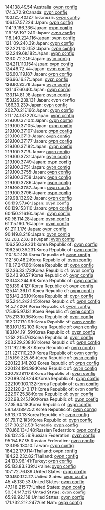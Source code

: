 144.138.49.54:Australia: [ovpn config](vpn/144_138_49_54.ovpn)  
174.6.72.9:Canada: [ovpn config](vpn/174_6_72_9.ovpn)  
103.125.40.127:Indonesia: [ovpn config](vpn/103_125_40_127.ovpn)  
106.157.57.224:Japan: [ovpn config](vpn/106_157_57_224.ovpn)  
114.19.166.236:Japan: [ovpn config](vpn/114_19_166_236.ovpn)  
118.156.193.249:Japan: [ovpn config](vpn/118_156_193_249.ovpn)  
118.240.224.116:Japan: [ovpn config](vpn/118_240_224_116.ovpn)  
121.109.240.39:Japan: [ovpn config](vpn/121_109_240_39.ovpn)  
122.221.100.152:Japan: [ovpn config](vpn/122_221_100_152.ovpn)  
122.249.68.182:Japan: [ovpn config](vpn/122_249_68_182.ovpn)  
123.0.72.249:Japan: [ovpn config](vpn/123_0_72_249.ovpn)  
124.211.110.154:Japan: [ovpn config](vpn/124_211_110_154.ovpn)  
124.45.72.44:Japan: [ovpn config](vpn/124_45_72_44.ovpn)  
126.60.119.187:Japan: [ovpn config](vpn/126_60_119_187.ovpn)  
126.66.16.87:Japan: [ovpn config](vpn/126_66_16_87.ovpn)  
126.90.82.79:Japan: [ovpn config](vpn/126_90_82_79.ovpn)  
131.147.60.40:Japan: [ovpn config](vpn/131_147_60_40.ovpn)  
133.114.81.98:Japan: [ovpn config](vpn/133_114_81_98.ovpn)  
153.129.238.131:Japan: [ovpn config](vpn/153_129_238_131.ovpn)  
1.66.33.239:Japan: [ovpn config](vpn/1_66_33_239.ovpn)  
202.70.217.166:Japan: [ovpn config](vpn/202_70_217_166.ovpn)  
211.124.137.220:Japan: [ovpn config](vpn/211_124_137_220.ovpn)  
219.100.37.104:Japan: [ovpn config](vpn/219_100_37_104.ovpn)  
219.100.37.105:Japan: [ovpn config](vpn/219_100_37_105.ovpn)  
219.100.37.107:Japan: [ovpn config](vpn/219_100_37_107.ovpn)  
219.100.37.13:Japan: [ovpn config](vpn/219_100_37_13.ovpn)  
219.100.37.177:Japan: [ovpn config](vpn/219_100_37_177.ovpn)  
219.100.37.182:Japan: [ovpn config](vpn/219_100_37_182.ovpn)  
219.100.37.19:Japan: [ovpn config](vpn/219_100_37_19.ovpn)  
219.100.37.31:Japan: [ovpn config](vpn/219_100_37_31.ovpn)  
219.100.37.49:Japan: [ovpn config](vpn/219_100_37_49.ovpn)  
219.100.37.51:Japan: [ovpn config](vpn/219_100_37_51.ovpn)  
219.100.37.55:Japan: [ovpn config](vpn/219_100_37_55.ovpn)  
219.100.37.58:Japan: [ovpn config](vpn/219_100_37_58.ovpn)  
219.100.37.86:Japan: [ovpn config](vpn/219_100_37_86.ovpn)  
219.100.37.87:Japan: [ovpn config](vpn/219_100_37_87.ovpn)  
219.100.37.96:Japan: [ovpn config](vpn/219_100_37_96.ovpn)  
219.98.132.92:Japan: [ovpn config](vpn/219_98_132_92.ovpn)  
60.103.57.66:Japan: [ovpn config](vpn/60_103_57_66.ovpn)  
60.109.153.110:Japan: [ovpn config](vpn/60_109_153_110.ovpn)  
60.150.216.16:Japan: [ovpn config](vpn/60_150_216_16.ovpn)  
60.98.114.28:Japan: [ovpn config](vpn/60_98_114_28.ovpn)  
61.115.160.76:Japan: [ovpn config](vpn/61_115_160_76.ovpn)  
61.211.1.176:Japan: [ovpn config](vpn/61_211_1_176.ovpn)  
90.149.8.248:Japan: [ovpn config](vpn/90_149_8_248.ovpn)  
92.203.233.181:Japan: [ovpn config](vpn/92_203_233_181.ovpn)  
106.250.39.231:Korea Republic of: [ovpn config](vpn/106_250_39_231.ovpn)  
106.250.39.231:Korea Republic of: [ovpn config](vpn/106_250_39_231.ovpn)  
110.15.2.128:Korea Republic of: [ovpn config](vpn/110_15_2_128.ovpn)  
112.150.48.2:Korea Republic of: [ovpn config](vpn/112_150_48_2.ovpn)  
118.37.247.66:Korea Republic of: [ovpn config](vpn/118_37_247_66.ovpn)  
122.36.33.173:Korea Republic of: [ovpn config](vpn/122_36_33_173.ovpn)  
122.43.90.57:Korea Republic of: [ovpn config](vpn/122_43_90_57.ovpn)  
123.143.244.99:Korea Republic of: [ovpn config](vpn/123_143_244_99.ovpn)  
125.139.4.127:Korea Republic of: [ovpn config](vpn/125_139_4_127.ovpn)  
125.141.36.171:Korea Republic of: [ovpn config](vpn/125_141_36_171.ovpn)  
125.142.26.10:Korea Republic of: [ovpn config](vpn/125_142_26_10.ovpn)  
125.244.242.145:Korea Republic of: [ovpn config](vpn/125_244_242_145.ovpn)  
14.5.77.204:Korea Republic of: [ovpn config](vpn/14_5_77_204.ovpn)  
175.195.97.131:Korea Republic of: [ovpn config](vpn/175_195_97_131.ovpn)  
175.213.10.36:Korea Republic of: [ovpn config](vpn/175_213_10_36.ovpn)  
182.217.170.98:Korea Republic of: [ovpn config](vpn/182_217_170_98.ovpn)  
183.101.162.103:Korea Republic of: [ovpn config](vpn/183_101_162_103.ovpn)  
183.104.191.59:Korea Republic of: [ovpn config](vpn/183_104_191_59.ovpn)  
1.252.215.176:Korea Republic of: [ovpn config](vpn/1_252_215_176.ovpn)  
203.229.208.161:Korea Republic of: [ovpn config](vpn/203_229_208_161.ovpn)  
211.192.196.87:Korea Republic of: [ovpn config](vpn/211_192_196_87.ovpn)  
211.227.110.239:Korea Republic of: [ovpn config](vpn/211_227_110_239.ovpn)  
218.159.228.85:Korea Republic of: [ovpn config](vpn/218_159_228_85.ovpn)  
220.122.141.202:Korea Republic of: [ovpn config](vpn/220_122_141_202.ovpn)  
220.124.194.99:Korea Republic of: [ovpn config](vpn/220_124_194_99.ovpn)  
220.78.181.178:Korea Republic of: [ovpn config](vpn/220_78_181_178.ovpn)  
220.89.249.248:Korea Republic of: [ovpn config](vpn/220_89_249_248.ovpn)  
222.109.100.132:Korea Republic of: [ovpn config](vpn/222_109_100_132.ovpn)  
222.120.243.171:Korea Republic of: [ovpn config](vpn/222_120_243_171.ovpn)  
222.97.25.88:Korea Republic of: [ovpn config](vpn/222_97_25_88.ovpn)  
222.98.245.190:Korea Republic of: [ovpn config](vpn/222_98_245_190.ovpn)  
27.35.64.118:Korea Republic of: [ovpn config](vpn/27_35_64_118.ovpn)  
58.150.189.252:Korea Republic of: [ovpn config](vpn/58_150_189_252.ovpn)  
59.13.70.13:Korea Republic of: [ovpn config](vpn/59_13_70_13.ovpn)  
61.79.112.183:Korea Republic of: [ovpn config](vpn/61_79_112_183.ovpn)  
217.138.212.58:Romania: [ovpn config](vpn/217_138_212_58.ovpn)  
178.166.134.148:Russian Federation: [ovpn config](vpn/178_166_134_148.ovpn)  
86.102.25.56:Russian Federation: [ovpn config](vpn/86_102_25_56.ovpn)  
95.154.67.85:Russian Federation: [ovpn config](vpn/95_154_67_85.ovpn)  
123.195.133.10:Taiwan: [ovpn config](vpn/123_195_133_10.ovpn)  
184.22.179.114:Thailand: [ovpn config](vpn/184_22_179_114.ovpn)  
184.22.232.82:Thailand: [ovpn config](vpn/184_22_232_82.ovpn)  
24.133.96.141:Turkey: [ovpn config](vpn/24_133_96_141.ovpn)  
95.133.83.239:Ukraine: [ovpn config](vpn/95_133_83_239.ovpn)  
107.172.76.139:United States: [ovpn config](vpn/107_172_76_139.ovpn)  
135.180.122.27:United States: [ovpn config](vpn/135_180_122_27.ovpn)  
45.48.130.53:United States: [ovpn config](vpn/45_48_130_53.ovpn)  
47.148.215.77:United States: [ovpn config](vpn/47_148_215_77.ovpn)  
50.54.147.213:United States: [ovpn config](vpn/50_54_147_213.ovpn)  
65.99.92.168:United States: [ovpn config](vpn/65_99_92_168.ovpn)  
171.232.212.247:Viet Nam: [ovpn config](vpn/171_232_212_247.ovpn)  
